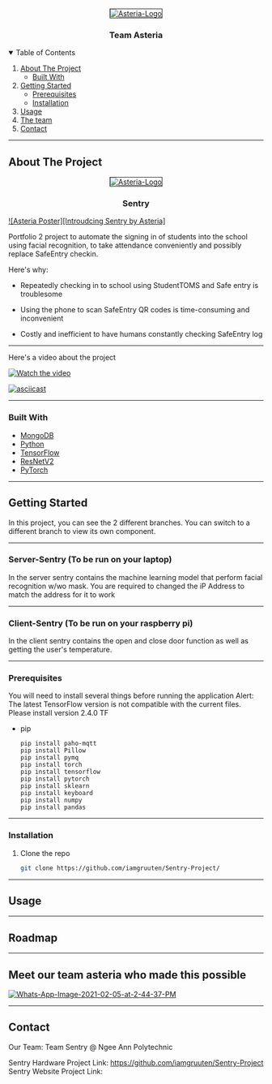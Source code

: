 <!-- PROJECT LOGO -->
<br />
<p align="center">
 <a href="https://ibb.co/b5r47Tp">
   <img src="https://i.ibb.co/LdCTvm4/Asteria-Logo.png" alt="Asteria-Logo" border="1">
  </a>
  <h3 align="center">Team Asteria</h3>
</p>



<!-- TABLE OF CONTENTS -->
<details open="open">
  <summary>Table of Contents</summary>
  <ol>
    <li>
      <a href="#about-the-project">About The Project</a>
      <ul>
        <li><a href="#built-with">Built With</a></li>
      </ul>
    </li>
    <li>
      <a href="#getting-started">Getting Started</a>
      <ul>
        <li><a href="#prerequisites">Prerequisites</a></li>
        <li><a href="#installation">Installation</a></li>
      </ul>
    </li>
    <li><a href="#usage">Usage</a></li>
    <li><a href="#contributing">The team</a></li>
    <li><a href="#contact">Contact</a></li>
  </ol>
</details>

___



<!-- ABOUT THE PROJECT -->
## About The Project

<p align="center">
 <a href="https://i.ibb.co/tDwvfJC/Whats-App-Image-2020-11-14-at-1-19-51-AM.jpg">
   <img src="https://i.ibb.co/tDwvfJC/Whats-App-Image-2020-11-14-at-1-19-51-AM.jpg" alt="Asteria-Logo" border="1">
  </a>
  <h3 align="center">Sentry</h3>
</p>

[![Asteria Poster][Introudcing Sentry by Asteria]](https://i.ibb.co/tDwvfJC/Whats-App-Image-2020-11-14-at-1-19-51-AM.jpg)

Portfolio 2 project to automate the signing in of students into the school using facial recognition, to take attendance conveniently and possibly replace SafeEntry checkin.

Here's why:
* Repeatedly checking in to school using StudentTOMS and Safe entry is troublesome

* Using the phone to scan SafeEntry QR codes is time-consuming and inconvenient

* Costly and inefficient to have humans constantly checking SafeEntry log

___


Here's a video about the project

[![Watch the video](https://img.youtube.com/vi/T-D1KVIuvjA/maxresdefault.jpg)](https://youtu.be/8ZUMHWBw9uo)

[![asciicast](https://youtu.be/8ZUMHWBw9uo)](https://youtu.be/8ZUMHWBw9uo)

___

### Built With

* [MongoDB](https://www.mongodb.com/)
* [Python](https://www.python.org/)
* [TensorFlow](https://www.tensorflow.org/)
* [ResNetV2](https://keras.io/api/applications/resnet/)
* [PyTorch](https://pytorch.org/)

___


<!-- GETTING STARTED -->
## Getting Started

In this project, you can see the 2 different branches. You can switch to a different branch to view its own component.

___


### Server-Sentry (To be run on your laptop)
In the server sentry contains the machine learning model that perform facial recognition w/wo mask.
You are required to changed the iP Address to match the address for it to work

___


### Client-Sentry (To be run on your raspberry pi)
In the client sentry contains the open and close door function as well as getting the user's temperature.

___


### Prerequisites

You will need to install several things before running the application
Alert: The latest TensorFlow version is not compatible with the current files. 
Please install version 2.4.0 TF

* pip
  ```
  pip install paho-mqtt
  pip install Pillow
  pip install pymq
  pip install torch
  pip install tensorflow
  pip install pytorch
  pip install sklearn
  pip install keyboard
  pip install numpy
  pip install pandas
  ```

___


### Installation

1. Clone the repo
   ```sh
   git clone https://github.com/iamgruuten/Sentry-Project/
   ```

___


<!-- USAGE EXAMPLES -->
## Usage

___


<!-- ROADMAP -->
## Roadmap

___


<!-- CONTRIBUTING -->
## Meet our team asteria who made this possible

<a href="https://ibb.co/x5pqDX8"><img src="https://i.ibb.co/NY82stn/Whats-App-Image-2021-02-05-at-2-44-37-PM.jpg" alt="Whats-App-Image-2021-02-05-at-2-44-37-PM" border="0"></a>

___


<!-- CONTACT -->
## Contact

Our Team: Team Sentry @ Ngee Ann Polytechnic

Sentry Hardware Project Link: https://github.com/iamgruuten/Sentry-Project
Sentry Website Project Link:


